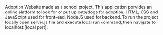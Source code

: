 Adoption Website made as a school project.
This application porvides an online platform to look for or put up cats/dogs for adoption.
HTML, CSS and JavaScript used for front-end, NodeJS used for backend.
To run the project locally open server.js file and execute local run command, then navigate to localhost:[local port].
